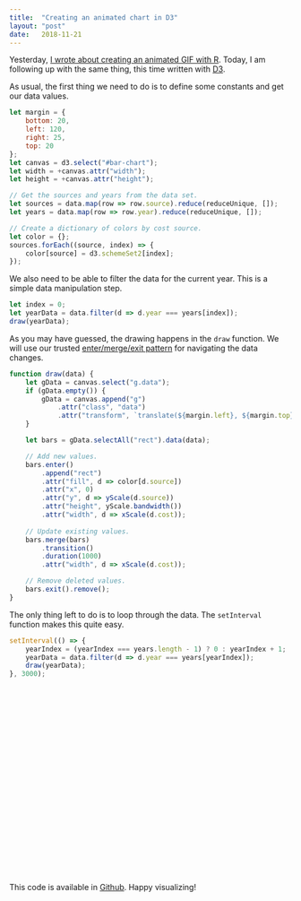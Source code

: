 ```yaml
---
title:  "Creating an animated chart in D3"
layout: "post"
date:   2018-11-21
---
```


Yesterday, [I wrote about creating an animated GIF with R](/2018/11/20/creating-animated-gif-r). Today, I am following up with the same thing, this time written with [D3](https://d3js.org).

As usual, the first thing we need to do is to define some constants and get our data values.

```js
let margin = {
    bottom: 20,
    left: 120,
    right: 25,
    top: 20
};
let canvas = d3.select("#bar-chart");
let width = +canvas.attr("width");
let height = +canvas.attr("height");

// Get the sources and years from the data set.
let sources = data.map(row => row.source).reduce(reduceUnique, []);
let years = data.map(row => row.year).reduce(reduceUnique, []);

// Create a dictionary of colors by cost source.
let color = {};
sources.forEach((source, index) => {
    color[source] = d3.schemeSet2[index];
});
```

We also need to be able to filter the data for the current year. This is a simple data manipulation step.

```js
let index = 0;
let yearData = data.filter(d => d.year === years[index]);
draw(yearData);
```

As you may have guessed, the drawing happens in the `draw` function. We will use our trusted [enter/merge/exit pattern](/2018/06/02/d3js-merge) for navigating the data changes.

```js
function draw(data) {
    let gData = canvas.select("g.data");
    if (gData.empty()) {
        gData = canvas.append("g")
            .attr("class", "data")
            .attr("transform", `translate(${margin.left}, ${margin.top})`);
    }

    let bars = gData.selectAll("rect").data(data);

    // Add new values.
    bars.enter()
        .append("rect")
        .attr("fill", d => color[d.source])
        .attr("x", 0)
        .attr("y", d => yScale(d.source))
        .attr("height", yScale.bandwidth())
        .attr("width", d => xScale(d.cost));
    
    // Update existing values.
    bars.merge(bars)
        .transition()
        .duration(1000)
        .attr("width", d => xScale(d.cost));

    // Remove deleted values.
    bars.exit().remove();
}
```

The only thing left to do is to loop through the data. The `setInterval` function makes this quite easy.

```js
setInterval(() => {
    yearIndex = (yearIndex === years.length - 1) ? 0 : yearIndex + 1;
    yearData = data.filter(d => d.year === years[yearIndex]);
    draw(yearData);
}, 3000);
```

<svg id="bar-chart" width="720" height="480"></svg>

This code is available in [Github](https://github.com/jarrettmeyer/jarrettmeyer.github.io/blob/master/assets/js/animated-bar-chart.js). Happy visualizing!

<script src="/assets/js/d3/5.7.0/d3.js"></script>
<script src="/assets/js/animated-bar-chart.js"></script>
